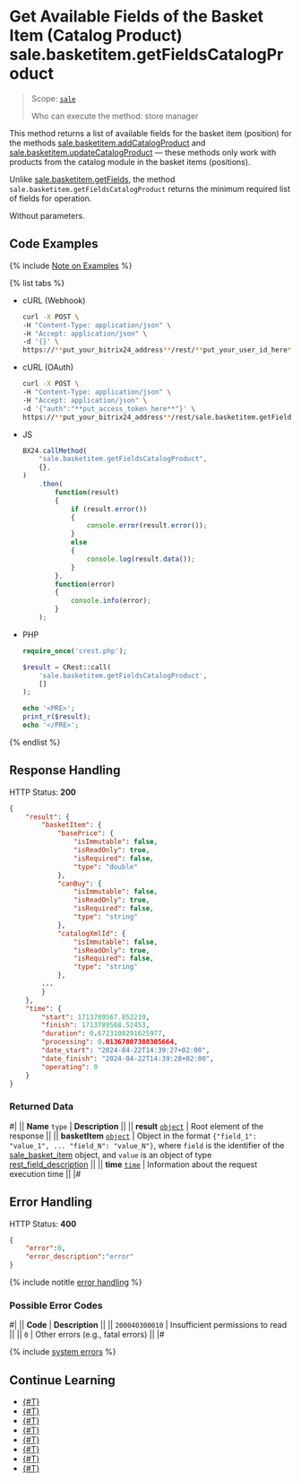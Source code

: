 # Get Available Fields of the Basket Item (Catalog Product) sale.basketitem.getFieldsCatalogProduct

> Scope: [`sale`](../../scopes/permissions.md)
>
> Who can execute the method: store manager

This method returns a list of available fields for the basket item (position) for the methods [sale.basketitem.addCatalogProduct](./sale-basket-item-add-catalog-product.md) and [sale.basketitem.updateCatalogProduct](./sale-basket-item-update-catalog-product.md) — these methods only work with products from the catalog module in the basket items (positions).

Unlike [sale.basketitem.getFields](./sale-basket-item-get-fields.md), the method `sale.basketitem.getFieldsCatalogProduct` returns the minimum required list of fields for operation.

Without parameters.

## Code Examples

{% include [Note on Examples](../../../_includes/examples.md) %}

{% list tabs %}

- cURL (Webhook)

    ```bash
    curl -X POST \
    -H "Content-Type: application/json" \
    -H "Accept: application/json" \
    -d '{}' \
    https://**put_your_bitrix24_address**/rest/**put_your_user_id_here**/**put_your_webhook_here**/sale.basketitem.getFieldsCatalogProduct
    ```

- cURL (OAuth)

    ```bash
    curl -X POST \
    -H "Content-Type: application/json" \
    -H "Accept: application/json" \
    -d '{"auth":"**put_access_token_here**"}' \
    https://**put_your_bitrix24_address**/rest/sale.basketitem.getFieldsCatalogProduct
    ```

- JS

    ```js
    BX24.callMethod(
        "sale.basketitem.getFieldsCatalogProduct",
        {},
    )
        .then(
            function(result)
            {
                if (result.error())
                {
                    console.error(result.error());
                }
                else
                {
                    console.log(result.data());
                }
            },
            function(error)
            {
                console.info(error);
            }
        );
    ```

- PHP

    ```php
    require_once('crest.php');

    $result = CRest::call(
        'sale.basketitem.getFieldsCatalogProduct',
        []
    );

    echo '<PRE>';
    print_r($result);
    echo '</PRE>';
    ```

{% endlist %}

## Response Handling

HTTP Status: **200**

```json
{
    "result": {
        "basketItem": {
            "basePrice": {
                "isImmutable": false,
                "isReadOnly": true,
                "isRequired": false,
                "type": "double"
            },
            "canBuy": {
                "isImmutable": false,
                "isReadOnly": true,
                "isRequired": false,
                "type": "string"
            },
            "catalogXmlId": {
                "isImmutable": false,
                "isReadOnly": true,
                "isRequired": false,
                "type": "string"
            },
        ...
        }
    },
    "time": {
        "start": 1713789567.852219,
        "finish": 1713789568.52453,
        "duration": 0.6723108291625977,
        "processing": 0.01367807388305664,
        "date_start": "2024-04-22T14:39:27+02:00",
        "date_finish": "2024-04-22T14:39:28+02:00",
        "operating": 0
    }
}
```

### Returned Data

#|
|| **Name**
`type` | **Description** ||
|| **result**
[`object`](../../data-types.md) | Root element of the response ||
|| **basketItem**
[`object`](../data-types.md) | Object in the format `{"field_1": "value_1", ... "field_N": "value_N"}`, where `field` is the identifier of the [sale_basket_item](../data-types.md) object, and `value` is an object of type [rest_field_description](../data-types.md#rest_field_description)
||
|| **time**
[`time`](../../data-types.md) | Information about the request execution time ||
|#

## Error Handling

HTTP Status: **400**

```json
{
    "error":0,
    "error_description":"error"
}
```

{% include notitle [error handling](../../../_includes/error-info.md) %}

### Possible Error Codes

#|
|| **Code** | **Description** ||
|| `200040300010` | Insufficient permissions to read || 
|| `0` | Other errors (e.g., fatal errors) || 
|#

{% include [system errors](../../../_includes/system-errors.md) %}

## Continue Learning

- [{#T}](./sale-basket-item-add.md)
- [{#T}](./sale-basket-item-update.md)
- [{#T}](./sale-basket-item-get.md)
- [{#T}](./sale-basket-item-list.md)
- [{#T}](./sale-basket-item-delete.md)
- [{#T}](./sale-basket-item-get-fields.md)
- [{#T}](./sale-basket-item-add-catalog-product.md)
- [{#T}](./sale-basket-item-update-catalog-product.md)